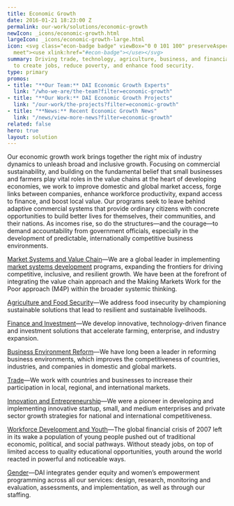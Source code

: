 ```yaml
---
title: Economic Growth
date: 2016-01-21 18:23:00 Z
permalink: our-work/solutions/economic-growth
newIcon: _icons/economic-growth.html
largeIcon: _icons/economic-growth-large.html
icon: <svg class="econ-badge badge" viewBox="0 0 101 100" preserveAspectRatio="xMinYMax
  meet"><use xlink:href="#econ-badge"></use></svg>
summary: Driving trade, technology, agriculture, business, and financial services
  to create jobs, reduce poverty, and enhance food security.
type: primary
promos:
- title: "**Our Team:** DAI Economic Growth Experts"
  link: "/who-we-are/the-team?filter=economic-growth"
- title: "**Our Work:** DAI Economic Growth Projects"
  link: "/our-work/the-projects?filter=economic-growth"
- title: "**News:** Recent Economic Growth News"
  link: "/news/view-more-news?filter=economic-growth"
related: false
hero: true
layout: solution
---
```


Our economic growth work brings together the right mix of industry dynamics to unleash broad and inclusive growth. Focusing on commercial sustainability, and building on the fundamental belief that small businesses and farmers play vital roles in the value chains at the heart of developing economies, we work to improve domestic and global market access, forge links between companies, enhance workforce productivity, expand access to finance, and boost local value. Our programs seek to leave behind adaptive commercial systems that provide ordinary citizens with concrete opportunities to build better lives for themselves, their communities, and their nations. As incomes rise, so do the structures—and the courage—to demand accountability from government officials, especially in the development of predictable, internationally competitive business environments. 

[Market Systems and Value Chain](/our-work/solutions/economic-growth-solutions/value-chain-and-market-systems-development)—We are a global leader in implementing [market systems development](https://dai-global-developments.com/articles/market-systems-development-a-primer-on-pro-poor-programming) programs, expanding the frontiers for driving competitive, inclusive, and resilient growth. We have been at the forefront of integrating the value chain approach and the Making Markets Work for the Poor approach (M4P) within the broader systemic thinking.

[Agriculture and Food Security](/our-work/solutions/economic-growth-solutions/agriculture-and-food-security)—We address food insecurity by championing sustainable solutions that lead to resilient and sustainable livelihoods.

[Finance and Investment](/our-work/solutions/economic-growth-solutions/finance-and-investment)—We develop innovative, technology-driven finance and investment solutions that accelerate farming, enterprise, and industry expansion.

[Business Environment Reform](/our-work/solutions/economic-growth-solutions/business-environment-reform)—We have long been a leader in reforming business environments, which improves the competitiveness of countries, industries, and companies in domestic and global markets.

[Trade](/our-work/solutions/economic-growth-solutions/trade)—We work with countries and businesses to increase their participation in local, regional, and international markets.

[Innovation and Entrepreneurship](/our-work/solutions/economic-growth-solutions/innovation-and-entrepreneurship)—We were a pioneer in developing and implementing innovative startup, small, and medium enterprises and private sector growth strategies for national and international competitiveness.

[Workforce Development and Youth](/our-work/solutions/economic-growth-solutions/workforce-development-and-youth)—The global financial crisis of 2007 left in its wake a population of young people pushed out of traditional economic, political, and social pathways. Without steady jobs, on top of limited access to quality educational opportunities, youth around the world reacted in powerful and noticeable ways.

[Gender](/our-work/solutions/economic-growth-solutions/gender)—DAI integrates gender equity and women’s empowerment programming across all our services: design, research, monitoring and evaluation, assessments, and implementation, as well as through our staffing.